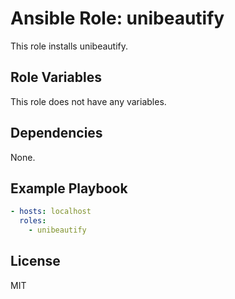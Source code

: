 # Ansible Role: unibeautify

This role installs unibeautify.

## Role Variables

This role does not have any variables.

## Dependencies

None.

## Example Playbook

```yaml
- hosts: localhost
  roles:
    - unibeautify
```

## License

MIT
